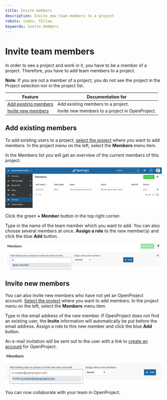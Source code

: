 ```yaml
---
title: Invite members
description: Invite new team members to a project
robots: index, follow
keywords: invite members
---
```


# Invite team members

In order to see a project and work in it, you have to be a member of a project. Therefore, you have to add team members to a project.

<div class="alert alert-info" role="alert">

**Note**: If you are not a member of a project, you do not see the project in the Project selection nor in the project list.

</div>

| Feature                                       | Documentation for                               |
| --------------------------------------------- | ----------------------------------------------- |
| [Add existing members](#add-existing-members) | Add existing members to a project.              |
| [Invite new members](invite-new-members)      | Invite new members to a project in OpenProject. |

## Add existing members

To add existing users to a project, [select the project](./project-admin-guide/#select-a-project) where you want to add members. In the project menu on the left, select the **Members** menu item.

In the Members list you will get an overview of the current members of this project.

![projet-members](1566223836715.png)

Click the green **+ Member** button in the top right corner.

Type in the name of the team member which you want to add. You can also choose several members at once. **Assign a role** to the new member(s) and click the blue **Add** button.

![add-members](1566224199456.png) 

## Invite new members

You can also invite new members who have not yet an OpenProject account. [Select the project](./project-admin-guide/#select-a-project) where you want to add members. In the project menu on the left, select the **Members** menu item.

Type in the email address of the new member. If OpenProject does not find an existing user, the **Invite** information will automatically be put before the email address. Assign a role to this new member and click the blue **Add** button.

An e-mail invitation will be sent out to the user with a link to [create an account](#create-a-new-account) for OpenProject.

![invite-new-members](1566224961670.png)

You can now collaborate with your team in OpenProject.



